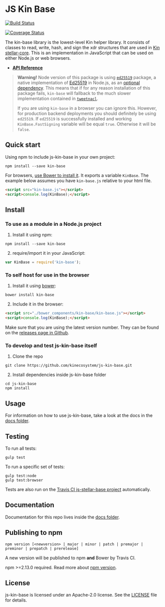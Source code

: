 # JS Kin Base

[![Build Status](https://travis-ci.org/kinecosystem/js-kin-base.svg)](https://travis-ci.org/kinecosystem/js-kin-base)
<!---
 [![Code Climate](https://codeclimate.com/github/kinecosystem/js-kin-base/badges/gpa.svg)](https://codeclimate.com/github/kinecosystem/js-kin-base)
 -->
[![Coverage Status](https://coveralls.io/repos/kinecosystem/js-kin-base/badge.svg?branch=master&service=github)](https://coveralls.io/github/kinecosystem/js-kin-base?branch=master)
<!---
[![Dependency Status](https://david-dm.org/stellar/js-stellar-base.svg)](https://david-dm.org/stellar/js-stellar-base)
-->

The kin-base library is the lowest-level Kin helper library.  It consists of classes
to read, write, hash, and sign the xdr structures that are used in [Kin stellar-core](https://github.com/kinecosystem/stellar-core).
This is an implementation in JavaScript that can be used on either Node.js or web browsers.

* **[API Reference](https://stellar.github.io/js-stellar-base/)**

> **Warning!** Node version of this package is using [`ed25519`](https://www.npmjs.com/package/ed25519) package, a native implementation of [Ed25519](https://ed25519.cr.yp.to/) in Node.js, as an [optional dependency](https://docs.npmjs.com/files/package.json#optionaldependencies). This means that if for any reason installation of this package fails, `kin-base` will fallback to the much slower implementation contained in [`tweetnacl`](https://www.npmjs.com/package/tweetnacl).
>
> If you are using `kin-base` in a browser you can ignore this. However, for production backend deployments you should definitely be using `ed25519`. If `ed25519` is successfully installed and working `KinBase.FastSigning` variable will be equal `true`. Otherwise it will be `false`.

## Quick start

Using npm to include js-kin-base in your own project:
```shell
npm install --save kin-base
```

For browsers, [use Bower to install it](#to-use-in-the-browser). It exports a
variable `KinBase`. The example below assumes you have `kin-base.js`
relative to your html file.

```html
<script src="kin-base.js"></script>
<script>console.log(KinBase);</script>
```

## Install

### To use as a module in a Node.js project
1. Install it using npm:

  ```shell
  npm install --save kin-base
  ```
2. require/import it in your JavaScript:

  ```js
  var KinBase = require('kin-base');
  ```

### To self host for use in the browser
1. Install it using [bower](http://bower.io):

  ```shell
  bower install kin-base
  ```

2. Include it in the browser:

  ```html
  <script src="./bower_components/kin-base/kin-base.js"></script>
  <script>console.log(KinBase);</script>
  ```

<!---
If you don't want to use install Bower, you can copy built JS files from the [bower-js-stellar-base repo](https://github.com/kinecosystem/bower-js-kin-base).

### To use the [cdnjs](https://cdnjs.com/libraries/kin-base) hosted script in the browser
1. Instruct the browser to fetch the library from [cdnjs](https://cdnjs.com/libraries/kin-base), a 3rd party service that hosts js libraries:

  ```html
  <script src="https://cdnjs.cloudflare.com/ajax/libs/kin-base/{version}/kin-base.js"></script>
  <script>console.log(KinBase);</script>
  ```

Note that this method relies using a third party to host the JS library. This may not be entirely secure.
--->

Make sure that you are using the latest version number. They can be found on the [releases page in Github](https://github.com/kinecosystem/js-kin-base/releases).

### To develop and test js-kin-base itself
1. Clone the repo

  ```shell
  git clone https://github.com/kinecosystem/js-kin-base.git
  ```
2. Install dependencies inside js-kin-base folder

  ```shell
  cd js-kin-base
  npm install
  ```

## Usage
For information on how to use js-kin-base, take a look at the docs in the [docs folder](./docs).

## Testing
To run all tests:
```shell
gulp test
```

To run a specific set of tests:
```shell
gulp test:node
gulp test:browser
```

Tests are also run on the [Travis CI js-stellar-base project](https://travis-ci.org/kinecosystem/js-kin-base) automatically.

## Documentation
Documentation for this repo lives inside the [docs folder](./docs).

<!---
## Contributing
Please see the [CONTRIBUTING.md](./CONTRIBUTING.md) for details on how to contribute to this project.
-->

## Publishing to npm
```
npm version [<newversion> | major | minor | patch | premajor | preminor | prepatch | prerelease]
```
A new version will be published to npm **and** Bower by Travis CI.

npm >=2.13.0 required.
Read more about [npm version](https://docs.npmjs.com/cli/version).

## License
js-kin-base is licensed under an Apache-2.0 license. See the [LICENSE](./LICENSE) file for details.
